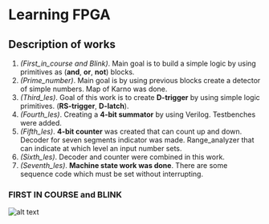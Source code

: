 # Learning FPGA 
## Description of works
1.  *(First_in_course and Blink)*. Main goal is to build a simple logic by using primitives as (__and__, __or__, __not__) blocks. 
2.  *(Prime_number)*. Main goal is by using previous blocks create a detector of simple numbers. Map of Karno was done. 
3.  *(Third_les)*. Goal of this work is to create __D-trigger__ by using simple logic primitives. (__RS-trigger__, __D-latch__).
4.  *(Fourth_les)*. Creating a __4-bit summator__ by using Verilog. Testbenches were added.
5.  *(Fifth_les)*. __4-bit counter__ was created that can count up and down. Decoder for seven segments indicator was made. Range_analyzer that can indicate at which level an input number sets.
6.  *(Sixth_les)*. Decoder and counter were combined in this work.
7.  *(Seventh_les)*. __Machine state work was done__. There are some sequence code which must be set without interrupting.

### FIRST IN COURSE and BLINK

![alt text](images/first_in_curse)
   

